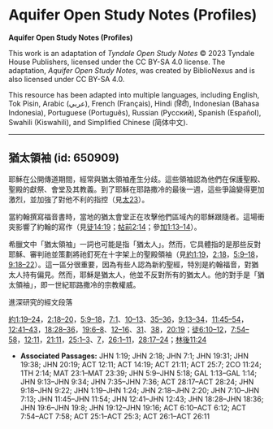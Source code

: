 # Aquifer Open Study Notes (Profiles)

**Aquifer Open Study Notes (Profiles)**

This work is an adaptation of *Tyndale Open Study Notes* © 2023 Tyndale House Publishers, licensed under the CC BY\-SA 4\.0 license. The adaptation, *Aquifer Open Study Notes*, was created by BiblioNexus and is also licensed under CC BY\-SA 4\.0\.

This resource has been adapted into multiple languages, including English, Tok Pisin, Arabic (عربي), French (Français), Hindi (हिंदी), Indonesian (Bahasa Indonesia), Portuguese (Português), Russian (Русский), Spanish (Español), Swahili (Kiswahili), and Simplified Chinese (简体中文).



--------------------------------

## 猶太領袖 (id: 650909)

耶穌在公開傳道期間，經常與猶太領袖產生分歧。這些領袖認為他們在保護聖殿、聖殿的獻祭、會堂及其教義。到了耶穌在耶路撒冷的最後一週，這些爭論變得更加激烈，並加強了對他不利的指控（見[太23](https://ref.ly/Matt23:1-Matt23:39)）。

當約翰撰寫福音書時，當地的猶太會堂正在攻擊他們區域內的耶穌跟隨者。這場衝突影響了約翰的寫作（見[徒14:19](https://ref.ly/Acts14:19)；[帖前2:14](https://ref.ly/1Thess2:14)；參[加1:13–14](https://ref.ly/Gal1:13-Gal1:14)）。

希臘文中「猶太領袖」一詞也可能是指「猶太人」。然而，它具體指的是那些反對耶穌、審判祂並策劃將祂釘死在十字架上的聖殿領袖（見[約1:19](https://ref.ly/John1:19)，[2:18](https://ref.ly/John2:18)，[5:9–18](https://ref.ly/John5:9-John5:18)，[9:18–22](https://ref.ly/John9:18-John9:22)）。這一區分很重要，因為有些人認為新約聖經，特別是約翰福音，對猶太人持有偏見。然而，耶穌是猶太人，他並不反對所有的猶太人。他的對手是「猶太領袖」，即一世紀耶路撒冷的宗教權威。

進深研究的經文段落

[約1:19–24](https://ref.ly/John1:19-John1:24)，[2:18–20](https://ref.ly/John2:18-John2:20)，[5:9–18](https://ref.ly/John5:9-John5:18)，[7:1](https://ref.ly/John7:1)、[10–13](https://ref.ly/John7:10-John7:13)、[35–36](https://ref.ly/John7:35-John7:36)，[9:13–34](https://ref.ly/John9:13-John9:34)，[11:45–54](https://ref.ly/John11:45-John11:54)，[12:41–43](https://ref.ly/John12:41-John12:43)，[18:28–36](https://ref.ly/John18:28-John18:36)，[19:6–8](https://ref.ly/John19:6-John19:8)、[12–16](https://ref.ly/John19:12-John19:16)、[31](https://ref.ly/John19:31)、[38](https://ref.ly/John19:38)，[20:19](https://ref.ly/John20:19)；[徒6:10–12](https://ref.ly/Acts6:10-Acts6:12)，[7:54–58](https://ref.ly/Acts7:54-Acts7:58)，[12:11](https://ref.ly/Acts12:11)，[21:11](https://ref.ly/Acts21:11)，[25:1–3](https://ref.ly/Acts25:1-Acts25:3)、[7](https://ref.ly/Acts25:7)，[26:1–11](https://ref.ly/Acts26:1-Acts26:11)，[28:17–24](https://ref.ly/Acts28:17-Acts28:24)；[林後11:24](https://ref.ly/2Cor11:24)

* **Associated Passages:** JHN 1:19; JHN 2:18; JHN 7:1; JHN 19:31; JHN 19:38; JHN 20:19; ACT 12:11; ACT 14:19; ACT 21:11; ACT 25:7; 2CO 11:24; 1TH 2:14; MAT 23:1–MAT 23:39; JHN 5:9–JHN 5:18; GAL 1:13–GAL 1:14; JHN 9:13–JHN 9:34; JHN 7:35–JHN 7:36; ACT 28:17–ACT 28:24; JHN 9:18–JHN 9:22; JHN 1:19–JHN 1:24; JHN 2:18–JHN 2:20; JHN 7:10–JHN 7:13; JHN 11:45–JHN 11:54; JHN 12:41–JHN 12:43; JHN 18:28–JHN 18:36; JHN 19:6–JHN 19:8; JHN 19:12–JHN 19:16; ACT 6:10–ACT 6:12; ACT 7:54–ACT 7:58; ACT 25:1–ACT 25:3; ACT 26:1–ACT 26:11


